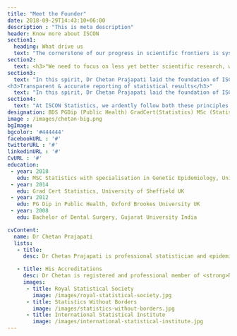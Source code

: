 ```yaml
---
title: "Meet the Founder"
date: 2018-09-29T14:43:10+06:00
description : "This is meta description"
header: Know more about ISCON
section1:
  heading: What drive us
  text: "The cornerstone of our progress in scientific frontiers is systematic research. Through it, we are able to advance our knowledge and expertise like never before. The advancements in computing and a exponential increase in the amount of data have placed a huge responsibility on statistical sciences to be transparent and accurate. Now, statisticians has a crucial role to play in the development of 'good scientific practices' for the larger benefit of society. <br> <br> Statistics is a powerful tool for describing, summarising, and deriving inferences from the data. But at the same time, it has been used inappropriately for publishing research with inaccurate methodologies, poor-quality reporting and misleading conclusions. Many businesses and organisations  make decisions based on these unreliable research findings,which is detrimental to our society and ultimately damages people's trust in the scientific research. Prof Doug Altman, eminent statistician from the University of Oxford rightly said in the Editorial of ‘The Scandal of Poor Medical Research (1994) that-"
section2:
  text: <h3>"We need to focus on less yet better scientific research, which should be performed for the right reasons"</h3>
section3:
  text: "In this spirit, Dr Chetan Prajapati laid the foundation of ISCON-Statistics based on two core principles of ethical statistical practice-<br> <h3>Correct application of statistical methods</h3>
<h3>Transparent & accurate reporting of statistical results</h3>"
  text: "In this spirit, Dr Chetan Prajapati laid the foundation of ISCON-Statistics based on two core principles of ethical statistical practice: <br> <h3 class='text-white'>Correct application of statistical methods</h3> <h3 class='text-white'>Transparent & accurate reporting of statistical results</h3>"
section4:
  text: "At ISCON Statistics, we ardently follow both these principles to deliver precise and quality results. Our expertise in statistical and scientific methodology enables us to perform comprehensive, in-depth, and accurate statistical analysis of the provided data. In turn, this helps you achieve high-quality and reproducible research results, enabling you to make logical and informed decisions."
designation: BDS PGDip (Public Health) GradCert(Statistics) MSc (Statistics)
image : /images/chetan-big.png
bgImage: 
bgcolor: '#444444'
facebookURL : '#'
twitterURL : '#'
linkedinURL : '#'
CvURL : '#'
education:
 - year: 2018   
   edu: MSC Statistics with specialisation in Genetic Epidemiology, University of Leicester UK
 - year: 2014
   edu: Grad Cert Statistics, University of Sheffield UK
 - year: 2012  
   edu: PG Dip in Public Health, Oxford Brookes University UK
 - year: 2008  
   edu: Bachelor of Dental Surgery, Gujarat University India

cvContent:
  name: Dr Chetan Prajapati
  lists:
   - title: 
     desc: Dr Chetan Prajapati is professional statistician and epidemiologist, founder of ISCON Statistics. He holds master of statistics (with specialisation in Genetic Epidemiology) from the renowned <strong> University of Leicester</strong>. He is also John Brookes Scholar of the <strong>Oxford Brookes University</strong>. During his time with <strong>Bristol Medical School, University of Bristol</strong>, he designed and analysed multiple hospital-based research studies including design, conduct and analyses of randomised control trial. Prior to University of Bristol, he worked as Medical Statistician at <strong>the Centre for the Prevention of Stroke and Dementia at the University of Oxford</strong>, where he worked with Prof Rothwell on all statistical aspects of Oxford Vascular (OXVASC) study, includes the management and analyses of clinical trials data. He is also was visiting researcher at <strong>Karolinska Institute, Department of Clinical Epidemiology, Sweden</strong> where he leading the analysis of clinical and litigation data to understanding link between adverse pregnancy outcomes and litigation cost. During his career, he gained hands-on experience in the application of all three methods statistical inferences – Bayesian, frequentist and likelihood in real-world settings. He founded <strong>ISCON Statistics</strong> with vision to provide responsive, ethical, and accessible statistical services to businesses, organisations and individuals.<br><br>As a passionate statistician, Dr Chetan aspires to explore innovative statistical methodologies for different types of data to provide more precise and reproducible results. As a mix of both, theoretical and applied Statistician, Dr Chetan thrive to explore and apply novel statistical methods to data of various types. Recently, he implemented multi-variate Vector Auto-regression (VAR) economic models in clinical data in to find a relationship between two time series. His research interest are clinical trials design, survival analysis, mixed models, monte-carlo simulation and analysis of data-set with statistical complexities (i.e. with missing data, sparse or unbalanced).<br><br> With his years of experience in statistical analysis and research, Chetan Prajapati enjoys strong command over a variety of statistical tools and software. He is proficient in <strong>R statistical software</strong> and also has experience in using other software – <strong>STATA, SPSS, WinBugs, StatXact, MLWin</strong>. His in-depth knowledge of statistical methods also enables him to explain and present research analysis in a simple and comprehensible way.

   - title: His Accreditations	
     desc: Dr Chetan is registered and professional member of <strong>Royal Statistical Society</strong>, leading body of professional statistician in UK (Registration number 125676). He is also active member of <strong>Statistics Without Borders (SWB)</strong> and <strong>International Statistical Institute (ISI)</strong>.
     images:
      - title: Royal Statistical Society
        image: /images/royal-statistical-society.jpg
      - title: Statistics Without Borders
        image: /images/statistics-without-borders.jpg
      - title: International Statistical Institute
        image: /images/international-statistical-institute.jpg 
---
```

